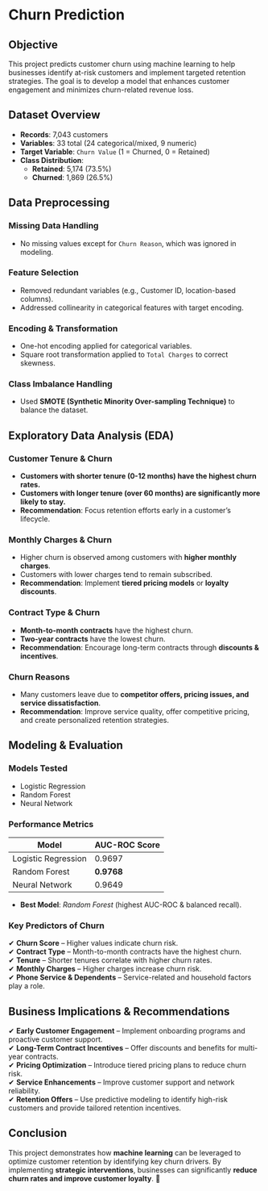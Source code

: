 # Churn Prediction

## Objective
This project predicts customer churn using machine learning to help businesses identify at-risk customers and implement targeted retention strategies. The goal is to develop a model that enhances customer engagement and minimizes churn-related revenue loss.

## Dataset Overview
- **Records**: 7,043 customers  
- **Variables**: 33 total (24 categorical/mixed, 9 numeric)  
- **Target Variable**: `Churn Value` (1 = Churned, 0 = Retained)  
- **Class Distribution**:  
  - **Retained**: 5,174 (73.5%)  
  - **Churned**: 1,869 (26.5%)  

## Data Preprocessing
### Missing Data Handling
- No missing values except for `Churn Reason`, which was ignored in modeling.

### Feature Selection
- Removed redundant variables (e.g., Customer ID, location-based columns).
- Addressed collinearity in categorical features with target encoding.

### Encoding & Transformation
- One-hot encoding applied for categorical variables.
- Square root transformation applied to `Total Charges` to correct skewness.

### Class Imbalance Handling
- Used **SMOTE (Synthetic Minority Over-sampling Technique)** to balance the dataset.

## Exploratory Data Analysis (EDA)
### Customer Tenure & Churn
- **Customers with shorter tenure (0-12 months) have the highest churn rates.**
- **Customers with longer tenure (over 60 months) are significantly more likely to stay.**
- **Recommendation**: Focus retention efforts early in a customer’s lifecycle.

### Monthly Charges & Churn
- Higher churn is observed among customers with **higher monthly charges**.
- Customers with lower charges tend to remain subscribed.
- **Recommendation**: Implement **tiered pricing models** or **loyalty discounts**.

### Contract Type & Churn
- **Month-to-month contracts** have the highest churn.
- **Two-year contracts** have the lowest churn.
- **Recommendation**: Encourage long-term contracts through **discounts & incentives**.

### Churn Reasons
- Many customers leave due to **competitor offers, pricing issues, and service dissatisfaction**.
- **Recommendation**: Improve service quality, offer competitive pricing, and create personalized retention strategies.

## Modeling & Evaluation
### Models Tested
- Logistic Regression  
- Random Forest  
- Neural Network  

### Performance Metrics
| Model               | AUC-ROC Score |
|---------------------|--------------|
| Logistic Regression | 0.9697       |
| Random Forest      | **0.9768**   |
| Neural Network     | 0.9649       |

- **Best Model**: *Random Forest* (highest AUC-ROC & balanced recall).

### Key Predictors of Churn
✔ **Churn Score** – Higher values indicate churn risk.  
✔ **Contract Type** – Month-to-month contracts have the highest churn.  
✔ **Tenure** – Shorter tenures correlate with higher churn rates.  
✔ **Monthly Charges** – Higher charges increase churn risk.  
✔ **Phone Service & Dependents** – Service-related and household factors play a role.  

## Business Implications & Recommendations
✔ **Early Customer Engagement** – Implement onboarding programs and proactive customer support.  
✔ **Long-Term Contract Incentives** – Offer discounts and benefits for multi-year contracts.  
✔ **Pricing Optimization** – Introduce tiered pricing plans to reduce churn risk.  
✔ **Service Enhancements** – Improve customer support and network reliability.  
✔ **Retention Offers** – Use predictive modeling to identify high-risk customers and provide tailored retention incentives.  

## Conclusion
This project demonstrates how **machine learning** can be leveraged to optimize customer retention by identifying key churn drivers. By implementing **strategic interventions**, businesses can significantly **reduce churn rates and improve customer loyalty**. 🚀  
